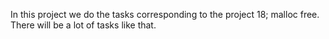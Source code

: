In this project we do the tasks corresponding to the project 18; malloc free. There will be a lot of tasks like that.
